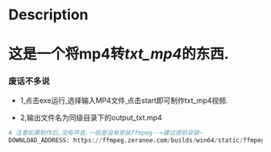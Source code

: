 # Description

# 这是一个将**mp4**转***txt_mp4***的东西.

### 废话不多说


* 1,点击exe运行,选择输入MP4文件,点击start即可制作txt_mp4视频.

* 2,输出文件名为同级目录下的output_txt.mp4



```python
# 注意如果制作后,没有声音.一般是没有安装ffmpeg-->建议提前安装~
DOWNLOAD_ADDRESS: https://ffmpeg.zeranoe.com/builds/win64/static/ffmpeg-20190518-c61d16c-win64-static.zip
```

